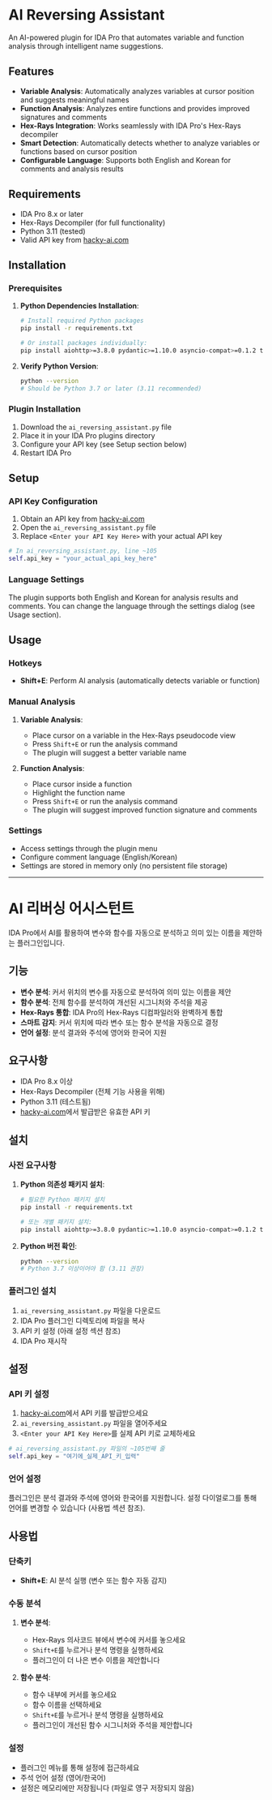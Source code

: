 # AI Reversing Assistant

An AI-powered plugin for IDA Pro that automates variable and function analysis through intelligent name suggestions.

## Features

- **Variable Analysis**: Automatically analyzes variables at cursor position and suggests meaningful names
- **Function Analysis**: Analyzes entire functions and provides improved signatures and comments
- **Hex-Rays Integration**: Works seamlessly with IDA Pro's Hex-Rays decompiler
- **Smart Detection**: Automatically detects whether to analyze variables or functions based on cursor position
- **Configurable Language**: Supports both English and Korean for comments and analysis results

## Requirements

- IDA Pro 8.x or later
- Hex-Rays Decompiler (for full functionality)
- Python 3.11 (tested)
- Valid API key from [hacky-ai.com](https://hacky-ai.com)

## Installation

### Prerequisites

1. **Python Dependencies Installation**:
   ```bash
   # Install required Python packages
   pip install -r requirements.txt
   
   # Or install packages individually:
   pip install aiohttp>=3.8.0 pydantic>=1.10.0 asyncio-compat>=0.1.2 typing-extensions>=4.0.0
   ```

2. **Verify Python Version**:
   ```bash
   python --version
   # Should be Python 3.7 or later (3.11 recommended)
   ```

### Plugin Installation

1. Download the `ai_reversing_assistant.py` file
2. Place it in your IDA Pro plugins directory
3. Configure your API key (see Setup section below)
4. Restart IDA Pro

## Setup

### API Key Configuration

1. Obtain an API key from [hacky-ai.com](https://hacky-ai.com)
2. Open the `ai_reversing_assistant.py` file
3. Replace `<Enter your API Key Here>` with your actual API key

```python
# In ai_reversing_assistant.py, line ~105
self.api_key = "your_actual_api_key_here"
```

### Language Settings

The plugin supports both English and Korean for analysis results and comments. You can change the language through the settings dialog (see Usage section).

## Usage

### Hotkeys

- **Shift+E**: Perform AI analysis (automatically detects variable or function)

### Manual Analysis

1. **Variable Analysis**:
   - Place cursor on a variable in the Hex-Rays pseudocode view
   - Press `Shift+E` or run the analysis command
   - The plugin will suggest a better variable name

2. **Function Analysis**:
   - Place cursor inside a function
   - Highlight the function name
   - Press `Shift+E` or run the analysis command
   - The plugin will suggest improved function signature and comments

### Settings

- Access settings through the plugin menu
- Configure comment language (English/Korean)
- Settings are stored in memory only (no persistent file storage)



---

# AI 리버싱 어시스턴트

IDA Pro에서 AI를 활용하여 변수와 함수를 자동으로 분석하고 의미 있는 이름을 제안하는 플러그인입니다.

## 기능

- **변수 분석**: 커서 위치의 변수를 자동으로 분석하여 의미 있는 이름을 제안
- **함수 분석**: 전체 함수를 분석하여 개선된 시그니처와 주석을 제공
- **Hex-Rays 통합**: IDA Pro의 Hex-Rays 디컴파일러와 완벽하게 통합
- **스마트 감지**: 커서 위치에 따라 변수 또는 함수 분석을 자동으로 결정
- **언어 설정**: 분석 결과와 주석에 영어와 한국어 지원

## 요구사항

- IDA Pro 8.x 이상
- Hex-Rays Decompiler (전체 기능 사용을 위해)
- Python 3.11 (테스트됨)
- [hacky-ai.com](https://hacky-ai.com)에서 발급받은 유효한 API 키

## 설치

### 사전 요구사항

1. **Python 의존성 패키지 설치**:
   ```bash
   # 필요한 Python 패키지 설치
   pip install -r requirements.txt
   
   # 또는 개별 패키지 설치:
   pip install aiohttp>=3.8.0 pydantic>=1.10.0 asyncio-compat>=0.1.2 typing-extensions>=4.0.0
   ```

2. **Python 버전 확인**:
   ```bash
   python --version
   # Python 3.7 이상이어야 함 (3.11 권장)
   ```

### 플러그인 설치

1. `ai_reversing_assistant.py` 파일을 다운로드
2. IDA Pro 플러그인 디렉토리에 파일을 복사
3. API 키 설정 (아래 설정 섹션 참조)
4. IDA Pro 재시작

## 설정

### API 키 설정

1. [hacky-ai.com](https://hacky-ai.com)에서 API 키를 발급받으세요
2. `ai_reversing_assistant.py` 파일을 열어주세요
3. `<Enter your API Key Here>`를 실제 API 키로 교체하세요

```python
# ai_reversing_assistant.py 파일의 ~105번째 줄
self.api_key = "여기에_실제_API_키_입력"
```

### 언어 설정

플러그인은 분석 결과와 주석에 영어와 한국어를 지원합니다. 설정 다이얼로그를 통해 언어를 변경할 수 있습니다 (사용법 섹션 참조).

## 사용법

### 단축키

- **Shift+E**: AI 분석 실행 (변수 또는 함수 자동 감지)

### 수동 분석

1. **변수 분석**:
   - Hex-Rays 의사코드 뷰에서 변수에 커서를 놓으세요
   - `Shift+E`를 누르거나 분석 명령을 실행하세요
   - 플러그인이 더 나은 변수 이름을 제안합니다

2. **함수 분석**:
   - 함수 내부에 커서를 놓으세요
   - 함수 이름을 선택하세요
   - `Shift+E`를 누르거나 분석 명령을 실행하세요
   - 플러그인이 개선된 함수 시그니처와 주석을 제안합니다

### 설정

- 플러그인 메뉴를 통해 설정에 접근하세요
- 주석 언어 설정 (영어/한국어)
- 설정은 메모리에만 저장됩니다 (파일로 영구 저장되지 않음)



